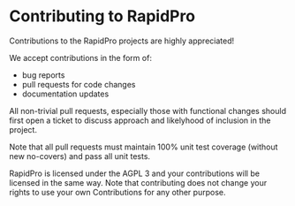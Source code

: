 # Contributing to RapidPro

Contributions to the RapidPro projects are highly appreciated!

We accept contributions in the form of:
 * bug reports 
 * pull requests for code changes
 * documentation updates

All non-trivial pull requests, especially those with functional changes should first open a ticket to discuss approach and likelyhood of inclusion in the project.

Note that all pull requests must maintain 100% unit test coverage (without new no-covers) and pass all unit tests.

RapidPro is licensed under the AGPL 3 and your contributions will be licensed in the same way. Note that contributing does not change your rights to use your own Contributions for any other purpose.
